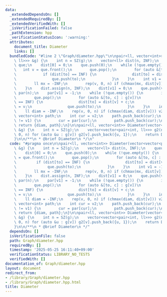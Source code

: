 ```yaml
---
data:
  _extendedDependsOn: []
  _extendedRequiredBy: []
  _extendedVerifiedWith: []
  _isVerificationFailed: false
  _pathExtension: hpp
  _verificationStatusIcon: ':warning:'
  attributes:
    document_title: Diameter
    links: []
  bundledCode: "#line 2 \"Graph/diameter.hpp\"\n\npair<ll, vector<int>> Diameter(vector<vector<pair<int,\
    \ ll>>> &g) {\n    int n = SZ(g);\n    vector<ll> dist(n, INF);\n    queue<int>\
    \ que;\n    dist[0] = 0;\n    que.push(0);\n    while (!que.empty()) {\n     \
    \   int v = que.front();\n        que.pop();\n        for (auto &[to, c] : g[v])\n\
    \            if (dist[to] == INF) {\n                dist[to] = dist[v] + c;\n\
    \                que.push(to);\n            }\n    }\n    int v1 = -1;\n    {\n\
    \        ll mx = -INF;\n        rep(v, 0, n) if (chmax(mx, dist[v])) v1 = v;\n\
    \    }\n    dist.assign(n, INF);\n    dist[v1] = 0;\n    que.push(v1);\n    vector<int>\
    \ par(n);\n    par[v1] = -1;\n    while (!que.empty()) {\n        int v = que.front();\n\
    \        que.pop();\n        for (auto &[to, c] : g[v])\n            if (dist[to]\
    \ == INF) {\n                dist[to] = dist[v] + c;\n                par[to]\
    \ = v;\n                que.push(to);\n            }\n    }\n    int v2 = -1;\n\
    \    ll diam = -INF;\n    rep(v, 0, n) if (chmax(diam, dist[v])) v2 = v;\n   \
    \ vector<int> path;\n    int cur = v2;\n    path.push_back(cur);\n    while (cur\
    \ != v1) {\n        cur = par[cur];\n        path.push_back(cur);\n    }\n   \
    \ return {diam, path};\n}\n\npair<ll, vector<int>> Diameter(vector<vector<int>>\
    \ &g) {\n    int n = SZ(g);\n    vector<vector<pair<int, ll>>> g2(n);\n    rep(v,\
    \ 0, n) for (auto &u : g[v]) g2[v].push_back({u, 1});\n    return Diameter(g2);\n\
    }\n\n/**\n * @brief Diameter\n */\n"
  code: "#pragma once\n\npair<ll, vector<int>> Diameter(vector<vector<pair<int, ll>>>\
    \ &g) {\n    int n = SZ(g);\n    vector<ll> dist(n, INF);\n    queue<int> que;\n\
    \    dist[0] = 0;\n    que.push(0);\n    while (!que.empty()) {\n        int v\
    \ = que.front();\n        que.pop();\n        for (auto &[to, c] : g[v])\n   \
    \         if (dist[to] == INF) {\n                dist[to] = dist[v] + c;\n  \
    \              que.push(to);\n            }\n    }\n    int v1 = -1;\n    {\n\
    \        ll mx = -INF;\n        rep(v, 0, n) if (chmax(mx, dist[v])) v1 = v;\n\
    \    }\n    dist.assign(n, INF);\n    dist[v1] = 0;\n    que.push(v1);\n    vector<int>\
    \ par(n);\n    par[v1] = -1;\n    while (!que.empty()) {\n        int v = que.front();\n\
    \        que.pop();\n        for (auto &[to, c] : g[v])\n            if (dist[to]\
    \ == INF) {\n                dist[to] = dist[v] + c;\n                par[to]\
    \ = v;\n                que.push(to);\n            }\n    }\n    int v2 = -1;\n\
    \    ll diam = -INF;\n    rep(v, 0, n) if (chmax(diam, dist[v])) v2 = v;\n   \
    \ vector<int> path;\n    int cur = v2;\n    path.push_back(cur);\n    while (cur\
    \ != v1) {\n        cur = par[cur];\n        path.push_back(cur);\n    }\n   \
    \ return {diam, path};\n}\n\npair<ll, vector<int>> Diameter(vector<vector<int>>\
    \ &g) {\n    int n = SZ(g);\n    vector<vector<pair<int, ll>>> g2(n);\n    rep(v,\
    \ 0, n) for (auto &u : g[v]) g2[v].push_back({u, 1});\n    return Diameter(g2);\n\
    }\n\n/**\n * @brief Diameter\n */"
  dependsOn: []
  isVerificationFile: false
  path: Graph/diameter.hpp
  requiredBy: []
  timestamp: '2025-05-25 16:11:40+09:00'
  verificationStatus: LIBRARY_NO_TESTS
  verifiedWith: []
documentation_of: Graph/diameter.hpp
layout: document
redirect_from:
- /library/Graph/diameter.hpp
- /library/Graph/diameter.hpp.html
title: Diameter
---
```

